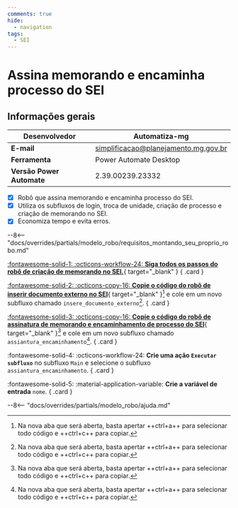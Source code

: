 ```yaml
---
comments: true
hide:
  - navigation
tags:
  - SEI
---
```


# Assina memorando e encaminha processo do SEI


## Informações gerais

| **Desenvolvedor**| Automatiza-mg  |
| ----------- | ------------------------------------ |
| **E-mail**       | simplificacao@planejamento.mg.gov.br|
| **Ferramenta**    | Power Automate Desktop |
| **Versão Power Automate**    | 2.39.00239.23332 |

- [x] Robô que assina memorando e encaminha processo do SEI.
- [x] Utiliza os subfluxos de login, troca de unidade, criação de processo e criação de memorando no SEI.
- [x] Economiza tempo e evita erros.

--8<-- "docs/overrides/partials/modelo_robo/requisitos_montando_seu_proprio_robo.md"

<div class="grid" markdown>

[:fontawesome-solid-1: :octicons-workflow-24: __Siga todos os passos do robô de criação de memorando no SEI.__](../cria_processo_sei/#montando-o-seu-robo){ target="_blank" }
{ .card }

[:fontawesome-solid-2: :octicons-copy-16: __Copie o código do robô de inserir documento externo no SEI__](https://raw.githubusercontent.com/automatiza-mg/biblioteca-de-robos/main/robos/site/insere_documento_externo.txt){ target="_blank" }[^1] e cole em um novo subfluxo chamado `insere_documento_externo`[^1].
{ .card }

[:fontawesome-solid-3: :octicons-copy-16: __Copie o código do robô de assinatura de memorando e encaminhamento de processo do SEI__](https://raw.githubusercontent.com/automatiza-mg/biblioteca-de-robos/main/robos/site/assinatura_encaminhamento.txt){ target="_blank" }[^1] e cole em um novo subfluxo chamado `assiantura_encaminhamento`[^1].
{ .card }

:fontawesome-solid-4: :octicons-workflow-24: __Crie uma ação `Executar subfluxo`__ no subfluxo `Main` e selecione o subfluxo `assiantura_encaminhamento`.
{ .card }

:fontawesome-solid-5: :material-application-variable: __Crie a variável de entrada__ `nome`.
{ .card }

</div>

--8<-- "docs/overrides/partials/modelo_robo/ajuda.md"

[^1]: Na nova aba que será aberta, basta apertar ++ctrl+a++ para selecionar todo código e ++ctrl+c++ para copiar.
